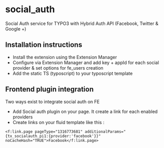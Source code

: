 # social_auth
Social Auth service for TYPO3 with Hybrid Auth API (Facebook, Twitter & Google +)

## Installation instructions

* Install the extension using the Extension Manager
* Configure via Extension Manager and add key + appId for each social provider & set options for fe_users creation
* Add the static TS (typoscript) to your typoscript template

## Frontend plugin integration

Two ways exist to integrate social auth on FE

* Add Social auth plugin on your page. It create a link for each enabled providers
* Create links on your fluid template like this :

`<f:link.page pageType="1316773681" additionalParams="{tx_socialauth_pi1:{provider:'facebook'}}" noCacheHash="TRUE">Facebook</f:link.page>`


